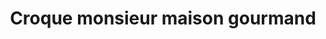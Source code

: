 ---
title: "Croque monsieur maison gourmand"
description: "Avec salade verte et tomates"
price: "6.50"
image: "croque_salade.webp"
---